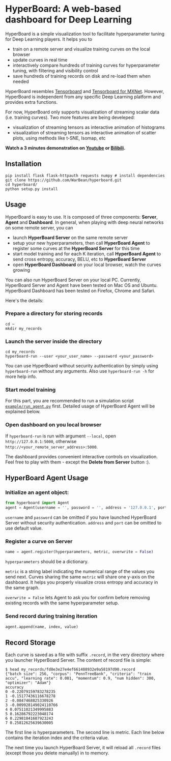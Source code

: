 # HyperBoard: A web-based dashboard for Deep Learning

HyperBoard is a simple visualization tool to facilitate hyperparameter tuning for Deep Learning players. It helps you to

- train on a remote server and visualize training curves on the local browser
- update curves in real time
- interactively compare hundreds of training curves for hyperparameter tuning, with filtering and visibility control
- save hundreds of training records on disk and re-load them when needed

HyperBoard resembles [Tensorboard](https://github.com/tensorflow/tensorflow/tree/master/tensorflow/tensorboard) and [Tensorboard for MXNet](https://github.com/dmlc/tensorboard). However, HyperBoard is independent from any specific Deep Learning platform and provides extra functions.

For now, HyperBoard only supports visualization of streaming scalar data (i.e. training curves). Two more features are being develeped:

- visualization of streaming tensors as interactive animation of histograms
- visualization of streaming tensors as interactive animation of scatter plots, using methods like t-SNE, Isomap, etc

**Watch a 3 minutes demonstration on [Youtube](https://youtu.be/sWmVZyRfejc) or [Bilibili](http://www.bilibili.com/video/av8215364/).**

## Installation

```shell
pip install flask flask-httpauth requests numpy # install dependencies
git clone https://github.com/WarBean/hyperboard.git
cd hyperboard/
python setup.py install
```

## Usage

HyperBoard is easy to use. It is composed of three components: **Server**, **Agent** and **Dashboard**. In general, when playing with deep neural networks on some remote server, you can

- launch **HyperBoard Server** on the same remote server
- setup your new hyperparameters, then call **HyperBoard Agent** to register some curves at the **HyperBoard Server** for this time
- start model training and for each K iteration, call **HyperBoard Agent** to send cross entropy, accuracy, BELU, etc to **HyperBoard Server**
- open **HyperBoard Dashboard** on your local browser, watch the curves growing

You can also run HyperBoard Server on your local PC. Currently, HyperBoard Server and Agent have been tested on Mac OS and Ubuntu. HyperBoard Dashboard has been tested on Firefox, Chrome and Safari.

Here's the details:

### Prepare a directory for storing records

```shell
cd ~
mkdir my_records
```

### Launch the server inside the directory

```shell
cd my_records
hyperboard-run --user <your_user_name> --password <your_password>
```

You can use HyperBoard without security authentication by simply using `hyperboard-run` without any arguments. Also use `hyperboard-run -h` for more help info.

### Start model training

For this part, you are recommended to run a simulation script [`example/run_agent.py`](https://github.com/WarBean/hyperboard/blob/master/example/run_agent.py) first. Detailed usage of HyperBoard Agent will be explained below.


### Open dashboard on you local browser

If `hyperboard-run` is run with argument `--local`, open `http://127.0.0.1:5000`, otherwise `http://<your_remote_server_address>:5000`.

The dashboard provides convenient interactive controls on visualization. Feel free to play with them - except the **Delete from Server** button :).

## HyperBoard Agent Usage

### Initialize an agent object:

```python
from hyperboard import Agent
agent = Agent(username = '', password = '', address = '127.0.0.1', port = 5000)
```

`username` and `password` can be omitted if you have launched HyperBoard Server without security authentication. `address` and `port` can be omitted to use default value.


### Register a curve on Server

```python
name = agent.register(hyperparameters, metric, overwrite = False)
```

`hyperparameters` should be a dictionary.

`metric` is a string label indicating the numerical range of the values you send next. Curves sharing the same `metric` will share one y-axis on the dashboard. It helps you properly visualize cross entropy and accuracy in the same graph.

`overwrite = False` lets Agent to ask you for confirm before removing existing records with the same hyperparameter setup.

### Send record during training iteration

```python
agent.append(name, index, value)
```

## Record Storage

Each curve is saved as a file with suffix `.record`, in the very directory where you launcher HyperBoard Server. The content of record file is simple:

```shell
$ head my_records/fd8e3e27e4ef661488932e9a58197d90.record
{"batch size": 256, "corpus": "PennTreeBank", "criteria": "train accu", "learning rate": 0.001, "momentum": 0.9, "num hidden": 300, "optimizer": "Adam"}
accuracy
0 -0.22079159783278235
1 -0.15177436116678278
2 -0.0847468825330926
3 -0.009928149024110766
4 0.07511021349995883
5 0.16286792223048174
6 0.22981841687923243
7 0.25812625639630005
```

The first line is hyperparameters. The second line is metric. Each line below contains the iteration index and the criteria value.

The next time you launch HyperBoard Server, it will reload all `.record` files (except those you delete manually) in to memory.
